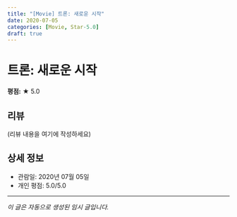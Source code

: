 ```yaml
---
title: "[Movie] 트론: 새로운 시작"
date: 2020-07-05
categories: [Movie, Star-5.0]
draft: true
---
```


# 트론: 새로운 시작

**평점:** ★ 5.0

## 리뷰

(리뷰 내용을 여기에 작성하세요)

## 상세 정보

- 관람일: 2020년 07월 05일
- 개인 평점: 5.0/5.0

---

*이 글은 자동으로 생성된 임시 글입니다.*
